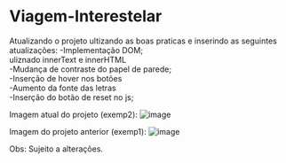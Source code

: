 # Viagem-Interestelar
Atualizando o projeto ultizando as boas praticas e inserindo as seguintes atualizações:
-Implementação DOM; <br>
  uliznado innerText e innerHTML <br>
-Mudança de contraste do papel de parede; <br>
-Inserção de hover nos botões <br>
-Aumento da fonte das letras  <br>
-Inserção do botão de reset no js; <br>

Imagem atual do projeto (exemp2):
![image](https://user-images.githubusercontent.com/93219618/192386652-26ac6e69-d1e6-4c40-a6af-8823214174a9.png)

Imagem do projeto anterior (exemp1):
![image](https://user-images.githubusercontent.com/93219618/192387162-e2bcda69-37ac-4549-a0f9-a6f21418c414.png)

Obs: Sujeito a alterações.
